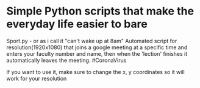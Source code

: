 # Simple Python scripts that make the everyday life easier to bare

Sport.py - or as i call it "can't wake up at 8am" Automated script for resolution(1920x1080) that joins a google meeting at 
a specific time and enters your faculty number and name, then when the 'lection' finishes it
automatically leaves the meeting. #CoronaVirus

If you want to use it, make sure to change the x, y coordinates so it will work for your resolution